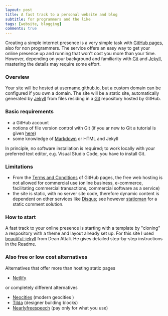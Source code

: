 ```yaml
---
layout: post
title: A fast track to a personal website and blog
subtitle: for programmers and the like 
tags: [website, blogging]
comments: true
---
```

Creating a simple internet presence is a very simple task with [GitHub pages](https://pages.github.com/), also for non programmers. The service offers an easy way to get your online presence up and running that won't cost you more than your time. However, depending on your background and familiarity with [Git](https://git-scm.com/)  and [Jekyll](https://jekyllrb.com/), mastering the details may require some effort. 

### Overview

Your site will be hosted at username.github.io, but a custom domain can be configured if you own a domain. The site will be a static site, automatically generated by [Jekyll](https://jekyllrb.com/) from files residing in a  [Git](https://git-scm.com/) repository hosted by GitHub.  


### Basic requirements 

+ a GitHub account
+ notions of file version control with Git (if you ar new to Git a tutorial is given [here](http://www.vogella.com/tutorials/Git/article.html))
+ some knowledge of [Markdown](https://github.com/adam-p/markdown-here/wiki/Markdown-Cheatsheet) or HTML and Jekyll

In principle, no software installation is required; to work locally with your preferred text editor, e.g. Visual Studio Code, you have to install Git. 

### Limitations

+ From the [Terms and Conditions](https://help.github.com/articles/what-is-github-pages/) of GitHub pages,  the free web hosting is not allowed for commercial use (online business, e-commerce, facilitating commercial transactions, commercial software as a service) 
+ the site is static, with no server site code, therefore dynamic content is dependent on other services like [Disqus](https://disqus.com/); see however [staticman](https://staticman.net/) for a static comment solution. 

### How to start 

A fast track to your online presence  is starting with a template by "cloning" a respository with a theme and layout already set up. For this site I used [beautiful-jekyll](https://github.com/daattali/beautiful-jekyll) from Dean Attali. He gives detailed step-by-step instructions in the Readme.


###  Also free or low cost alternatives

Alternatives that offer more than hosting static pages

+ [Netlify](http://netlify.com) 

or completely different alternatives

+ [Neocities](http://neocities.org) (modern geocities )
+ [Tilda](http://tilda.cc) (designer building blocks)
+ [Nearlyfreespeech](https://www.nearlyfreespeech.net/) (pay only for what you use)



